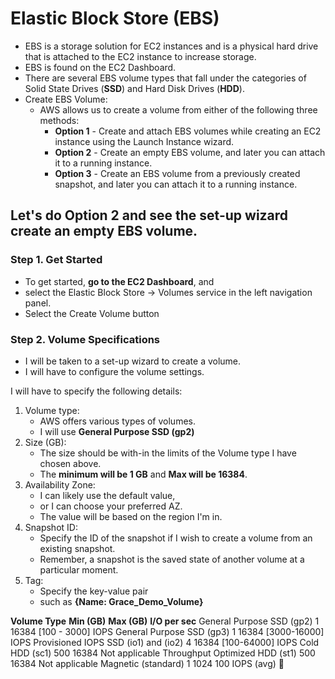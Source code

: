 # Elastic Block Store (EBS)

- EBS is a storage solution for EC2 instances and is a physical hard drive that is attached to the EC2 instance to increase storage.
- EBS is found on the EC2 Dashboard.
- There are several EBS volume types that fall under the categories of Solid State Drives (**SSD**) and Hard Disk Drives (**HDD**).
- Create EBS Volume:
  - AWS allows us to create a volume from either of the following three methods:
    - **Option 1** - Create and attach EBS volumes while creating an EC2 instance using the Launch Instance wizard.
    - **Option 2** - Create an empty EBS volume, and later you can attach it to a running instance.
    - **Option 3** - Create an EBS volume from a previously created snapshot, and later you can attach it to a running instance.

## Let's do Option 2 and see the set-up wizard create an empty EBS volume.

### Step 1. Get Started
- To get started, **go to the EC2 Dashboard**, and
- select the Elastic Block Store → Volumes service in the left navigation panel.
- Select the Create Volume button

### Step 2. Volume Specifications
- I will be taken to a set-up wizard to create a volume. 
- I will have to configure the volume settings.

I will have to specify the following details:

1. Volume type:
   - AWS offers various types of volumes.
   - I will use **General Purpose SSD (gp2)**
2. Size (GB):
   - The size should be with-in the limits of the Volume type I have chosen above.
   - The **minimum will be 1 GB** and **Max will be 16384**.
3. Availability Zone:
   - I can likely use the default value, 
   - or I can choose your preferred AZ.
   - The value will be based on the region I'm in.
4. Snapshot ID:
   - Specify the ID of the snapshot if I wish to create a volume from an existing snapshot. 
   - Remember, a snapshot is the saved state of another volume at a particular moment.
5. Tag:
   - Specify the key-value pair
   - such as **{Name: Grace_Demo_Volume}**

**Volume Type**	                    **Min (GB)**	    **Max (GB)**	    **I/O per sec**
General Purpose SSD (gp2)	            1	            16384	            [100 - 3000] IOPS
General Purpose SSD (gp3)	            1	            16384	            [3000-16000] IOPS
Provisioned IOPS SSD (io1) and (io2)	4	            16384	            [100-64000] IOPS
Cold HDD (sc1)	                        500	            16384	            Not applicable
Throughput Optimized HDD (st1)	        500	            16384	            Not applicable
Magnetic (standard)	                    1	            1024	            100 IOPS (avg)

